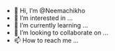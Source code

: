 - 👋 Hi, I’m @Neemachikho
- 👀 I’m interested in ...
- 🌱 I’m currently learning ...
- 💞️ I’m looking to collaborate on ...
- 📫 How to reach me ...

<!---
Neemachikho/Neemachikho is a ✨ special ✨ repository because its `README.md` (this file) appears on your GitHub profile.
You can click the Preview link to take a look at your changes.
--->

